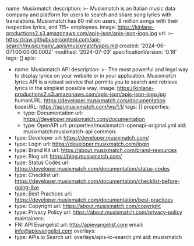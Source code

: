 name: Musixmatch
description: >-
  Musixmatch is an Italian music data company and platform for users to search
  and share song lyrics with translations. Musixmatch has 80 million users, 8
  million songs with their respective lyrics, and 115+ employees.
image: https://kinlane-productions2.s3.amazonaws.com/apis-json/apis-json-logo.jpg
url: >-
  https://raw.githubusercontent.com/api-search/music/main/_apis/musixmatch/apis.md
created: '2024-06-07T00:00:00.000Z'
modified: '2024-07-03'
specificationVersion: '0.18'
tags: []
apis:
  - name: Musixmatch API
    description: >-
      The most powerful and legal way to display lyrics on your website or in
      your application. Musixmatch lyrics API is a robust service that permits
      you to search and retrieve lyrics in the simplest possible way.
    image: https://kinlane-productions2.s3.amazonaws.com/apis-json/apis-json-logo.jpg
    humanURL: https://developer.musixmatch.com/documentation
    baseURL: https://api.musixmatch.com/ws/1.1/
    tags: []
    properties:
      - type: Documentation
        url: https://developer.musixmatch.com/documentation
      - type: OpenAPI
        url: properties/musixmatch-openapi-original.yml
    aid: musixmatch:musixmatch-api
common:
  - type: Developer
    url: https://developer.musixmatch.com/
  - type: Login
    url: https://developer.musixmatch.com/login
  - type: Brand Kit
    url: https://about.musixmatch.com/brand-resources
  - type: Blog
    url: https://blog.musixmatch.com/
  - type: Status Codes
    url: https://developer.musixmatch.com/documentation/status-codes
  - type: Checklist
    url: https://developer.musixmatch.com/documentation/checklist-before-going-live
  - type: Best Practices
    url: https://developer.musixmatch.com/documentation/best-practices
  - type: Copyright
    url: https://about.musixmatch.com/copyright
  - type: Privacy Policy
    url: https://about.musixmatch.com/privacy-policy
maintainers:
  - FN: API Evangelist
    url: http://apievangelist.com
    email: info@apievangelist.com
overlays:
  - type: APIs.io Search
    url: overlays/apis-io-search.yml
aid: musixmatch
